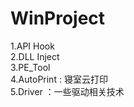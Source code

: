 # WinProject
1.API Hook<br/>
2.DLL Inject<br/>
3.PE_Tool<br/>
4.AutoPrint : 寝室云打印<br/>
5.Driver ：一些驱动相关技术
